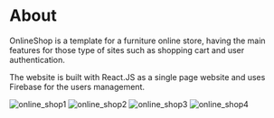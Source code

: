 

# About

OnlineShop is a template for a furniture online store, having the main features for those type of sites such as shopping cart and user authentication. 

The website is built with React.JS as a single page website and uses Firebase for the users management. 


![online_shop1](https://user-images.githubusercontent.com/56298363/92368621-a3e1ce00-f100-11ea-84bd-6bfc19ecbfa5.png)
![online_shop2](https://user-images.githubusercontent.com/56298363/92368632-a7755500-f100-11ea-9817-d4c6d36e4fae.png)
![online_shop3](https://user-images.githubusercontent.com/56298363/92368635-a93f1880-f100-11ea-9f4c-e8e6a631c6cd.png)
![online_shop4](https://user-images.githubusercontent.com/56298363/92368641-a9d7af00-f100-11ea-8d28-280fdbfd3e58.png)

